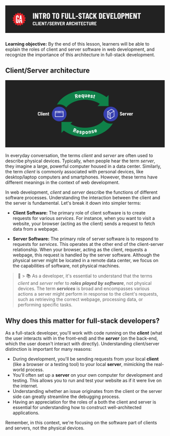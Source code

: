 # ![Intro to Full-Stack Development - Client/Server Architecture](./assets/hero.png)

**Learning objective:** By the end of this lesson, learners will be able to explain the roles of client and server software in web development, and recognize the importance of this architecture in full-stack development.

## Client/Server architecture

![A client browser making a request to a server and getting back a response](./assets/client-server-architecture.png)

In everyday conversation, the terms *client* and *server* are often used to describe physical devices. Typically, when people hear the term *server*, they imagine a large, powerful computer housed in a data center. Similarly, the term *client* is commonly associated with personal devices, like desktop/laptop computers and smartphones. However, these terms have different meanings in the context of web development.

In web development, *client* and *server* describe the functions of different software processes. Understanding the interaction between the client and the server is fundamental. Let's break it down into simpler terms:

- **Client Software:** The primary role of client software is to create requests for various *services*. For instance, when you want to visit a website, your browser (acting as the client) sends a request to fetch data from a webpage.

- **Server Software:** The primary role of server software is to respond to requests for *services*. This operates at the other end of the client-server relationship. When your browser, acting as the client, requests a webpage, this request is handled by the server software. Although the physical server might be located in a remote data center, we focus on the capabilities of software, not physical machines.

> 🧠 > 📚 As a developer, it's essential to understand that the terms *client* and *server* refer to ***roles played by software***, not physical devices. The term ***services*** is broad and encompasses various actions a server might perform in response to the client's requests, such as retrieving the correct webpage, processing data, or performing specific tasks.

## Why does this matter for full-stack developers?

As a full-stack developer, you'll work with code running on the ***client*** (what the user interacts with in the front-end) and the ***server*** (on the back-end, which the user doesn't interact with directly). Understanding client/server distinction is important for many reasons:

- During development, you'll be sending requests from your local **client** (like a browser or a testing tool) to your local **server**, mimicking the real-world process.
- You'll often set up a **server** on your own computer for development and testing. This allows you to run and test your website as if it were live on the internet.
- Understanding whether an issue originates from the client or the server side can greatly streamline the debugging process.
- Having an appreciation for the roles of a both the client and server is essential for understanding how to construct well-architected applications.

Remember, in this context, we're focusing on the software part of clients and servers, not the physical devices.
